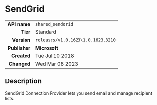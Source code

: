 # SendGrid
| | |
|-:|-|
|**API name**|`shared_sendgrid`|
|**Tier**|Standard|
|**Version**|`releases/v1.0.1623\1.0.1623.3210`|
|**Publisher**|**Microsoft**|
|**Created**|Tue Jul 10 2018|
|**Changed**|Wed Mar 08 2023|

## Description
SendGrid Connection Provider lets you send email and manage recipient lists.
